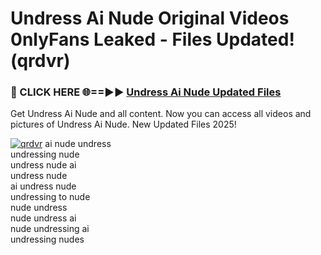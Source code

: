 # Undress Ai Nude Original Videos 0nlyFans Leaked - Files Updated! (qrdvr)

<h3>🔴 CLICK HERE 🌐==►► <a href="https://tinyurl.com/5h6xmrr3" rel="nofollow">Undress Ai Nude Updated Files</a></h3>

Get Undress Ai Nude and all content. Now you can access all videos and pictures of Undress Ai Nude. New Updated Files 2025!

[![qrdvr](https://i.imgur.com/KVD873Z.gif)](https://tinyurl.com/5h6xmrr3)
ai nude undress<br>
undressing nude<br>
undress nude ai<br>
undress nude<br>
ai undress nude<br>
undressing to nude<br>
nude undress<br>
nude undress ai<br>
nude undressing ai<br>
undressing nudes
